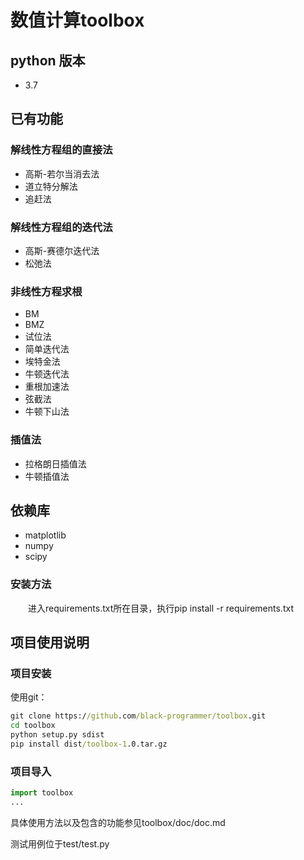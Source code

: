 # 数值计算toolbox
## **python 版本**
- 3.7
## **已有功能**
### **解线性方程组的直接法**
- 高斯-若尔当消去法
- 道立特分解法
- 追赶法
### **解线性方程组的迭代法**
- 高斯-赛德尔迭代法
- 松弛法
### **非线性方程求根**
- BM
- BMZ
- 试位法
- 简单迭代法
- 埃特金法
- 牛顿迭代法
- 重根加速法
- 弦截法
- 牛顿下山法
### **插值法**
- 拉格朗日插值法
- 牛顿插值法
## **依赖库**
- matplotlib
- numpy
- scipy
### **安装方法**
&emsp;&emsp;进入requirements.txt所在目录，执行pip install -r requirements.txt
## **项目使用说明**
### **项目安装**
使用git：
```cmd
git clone https://github.com/black-programmer/toolbox.git
cd toolbox
python setup.py sdist
pip install dist/toolbox-1.0.tar.gz
```
### 项目导入
```python
import toolbox
...
```
具体使用方法以及包含的功能参见toolbox/doc/doc.md

测试用例位于test/test.py